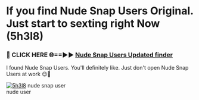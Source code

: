# If you find Nude Snap Users Original. Just start to sexting right Now (5h3l8)

<h3>🔴 CLICK HERE 🌐==►► <a href="https://tinyurl.com/mtbk5fxa" rel="nofollow">Nude Snap Users Updated finder</a></h3>

I found Nude Snap Users. You'll definitely like. Just don't open Nude Snap Users at work 😉💬

[![5h3l8](https://i.imgur.com/Q8WKrnY.jpeg)](https://tinyurl.com/mtbk5fxa)
nude snap user<br>
nude user